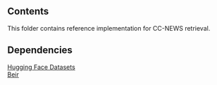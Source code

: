 ## Contents

This folder contains reference implementation for CC-NEWS retrieval.

## Dependencies

[Hugging Face Datasets](https://huggingface.co/docs/datasets/index)  
[Beir](https://github.com/beir-cellar/beir)
